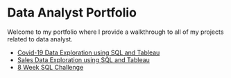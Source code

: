 # Data Analyst Portfolio

Welcome to my portfolio where I provide a walkthrough to all of my projects related to data analyst.

- [Covid-19 Data Exploration using SQL and Tableau](Covid19Data)
- [Sales Data Exploration using SQL and Tableau](SalesData)
- [8 Week SQL Challenge](8WeekSQLChallenge)
